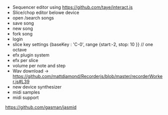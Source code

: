  - Sequencer editor using https://github.com/taye/interact.js
 - Slice/chop editor belowe device
 - open /search songs
 - save song
 - new song
 - fork song
 - login
 - slice key settings {baseKey : 'C-0', range {start:-2, stop: 10 }} // one octave
 - efx plugin system
 - efx per slice
 - volume per note and step
 - Wav download -> https://github.com/mattdiamond/Recorderjs/blob/master/recorderWorker.js#L39
 - new device synthesizer
 - midi samples 
 - midi support


 https://github.com/gasman/jasmid 